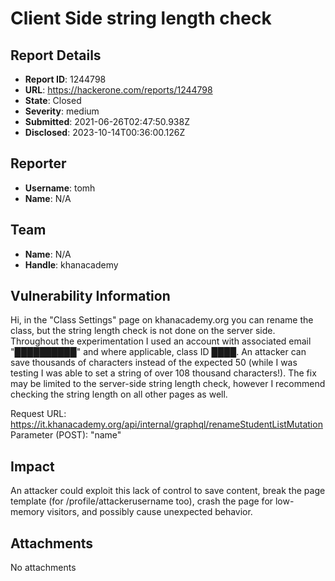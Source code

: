 # Client Side string length check

## Report Details
- **Report ID**: 1244798
- **URL**: https://hackerone.com/reports/1244798
- **State**: Closed
- **Severity**: medium
- **Submitted**: 2021-06-26T02:47:50.938Z
- **Disclosed**: 2023-10-14T00:36:00.126Z

## Reporter
- **Username**: tomh
- **Name**: N/A

## Team
- **Name**: N/A
- **Handle**: khanacademy

## Vulnerability Information
Hi,
in the "Class Settings" page on khanacademy.org  you can rename the class, but the string length check is not done on the server side. 
Throughout the experimentation I used an account with associated email "██████████" and where applicable, class ID ████.
An attacker can save thousands of characters instead of the expected 50 (while I was testing I was able to set a string of over 108 thousand characters!).
The fix may be limited to the server-side string length check, however I recommend checking the string length on all other pages as well.

Request URL: https://it.khanacademy.org/api/internal/graphql/renameStudentListMutation
Parameter (POST): "name"

## Impact

An attacker could exploit this lack of control to save content, break the page template (for /profile/attackerusername too), crash the page for low-memory visitors, and possibly cause unexpected behavior.

## Attachments
No attachments
